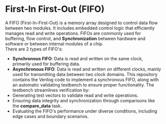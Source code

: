 # First-In First-Out (FIFO)
A FIFO (First-In-First-Out) is a memory array designed to control data flow between two modules. It includes embedded control logic that efficiently manages read and write operations. FIFOs are commonly used for buffering, flow control, and **Synchronization** between hardware and software or between internal modules of a chip.
</br> 
There are 2 types of FIFO's:
- **Synchronous FIFO**: Data is read and written on the same clock, primarily used for buffering data.
- **Asynchronous FIFO**: Data is read and written on different clocks, mainly used for transmitting data between two clock domains.
This repository contains the Verilog code to implement a synchronous FIFO, along with an automatic validating testbench to ensure proper functionality.  The testbench streamlines verification by:
- Generating test vectors to validate read and write operations.
- Ensuring data integrity and synchronization through comparisons like the **compare_data** task.
- Evaluating the FIFO's performance under diverse conditions, including edge cases and boundary scenarios.
